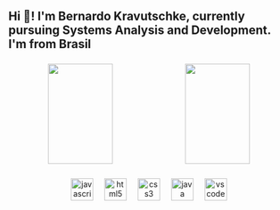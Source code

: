 <h2 align="left">Hi 👋! I'm Bernardo Kravutschke, currently pursuing Systems Analysis and Development. I'm from Brasil</h2>

###

<div align="center">
  <img width="48%" height="180em" src="https://github-readme-stats.vercel.app/api?username=Berkra07&show_icons=true&theme=dracula&include_all_commits=true&count_private=true">
  <img width="48%" height="180em" src="https://github-readme-stats.vercel.app/api/top-langs/?username=Berkra07&theme=dracula&layout=compact"/>
</div>

###

<div align="center">
  <img src="https://cdn.jsdelivr.net/gh/devicons/devicon/icons/javascript/javascript-original.svg" height="40" alt="javascript logo"  />
  <img width="12" />
  <img src="https://cdn.jsdelivr.net/gh/devicons/devicon/icons/html5/html5-original.svg" height="40" alt="html5 logo"  />
  <img width="12" />
  <img src="https://cdn.jsdelivr.net/gh/devicons/devicon/icons/css3/css3-original.svg" height="40" alt="css3 logo"  />
  <img width="12" />
  <img src="https://cdn.jsdelivr.net/gh/devicons/devicon/icons/java/java-original.svg" height="40" alt="java logo"  />
  <img width="12" />
  <img src="https://cdn.jsdelivr.net/gh/devicons/devicon/icons/vscode/vscode-original.svg" height="40" alt="vscode logo"  />
</div>

